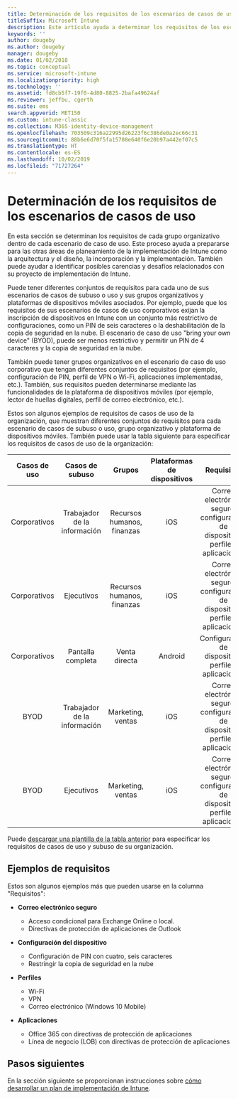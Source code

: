 ```yaml
---
title: Determinación de los requisitos de los escenarios de casos de uso
titleSuffix: Microsoft Intune
description: Este artículo ayuda a determinar los requisitos de los escenarios de casos de subuso y de casos de uso de Intune para una implementación solo en la nube de Microsoft Intune.
keywords: ''
author: dougeby
ms.author: dougeby
manager: dougeby
ms.date: 01/02/2018
ms.topic: conceptual
ms.service: microsoft-intune
ms.localizationpriority: high
ms.technology: ''
ms.assetid: fd8cb5f7-19f0-4d80-8825-2bafa49624af
ms.reviewer: jeffbu, cgerth
ms.suite: ems
search.appverid: MET150
ms.custom: intune-classic
ms.collection: M365-identity-device-management
ms.openlocfilehash: 703509c316a22995d26223f6c386de0a2ec66c31
ms.sourcegitcommit: 88b6e6d70f5fa15708e640f6e20b97a442ef07c5
ms.translationtype: HT
ms.contentlocale: es-ES
ms.lasthandoff: 10/02/2019
ms.locfileid: "71727264"
---
```

# <a name="determine-use-case-scenario-requirements"></a>Determinación de los requisitos de los escenarios de casos de uso

En esta sección se determinan los requisitos de cada grupo organizativo dentro de cada escenario de caso de uso. Este proceso ayuda a prepararse para las otras áreas de planeamiento de la implementación de Intune como la arquitectura y el diseño, la incorporación y la implementación. También puede ayudar a identificar posibles carencias y desafíos relacionados con su proyecto de implementación de Intune.

Puede tener diferentes conjuntos de requisitos para cada uno de sus escenarios de casos de subuso o uso y sus grupos organizativos y plataformas de dispositivos móviles asociados. Por ejemplo, puede que los requisitos de sus escenarios de casos de uso corporativos exijan la inscripción de dispositivos en Intune con un conjunto más restrictivo de configuraciones, como un PIN de seis caracteres o la deshabilitación de la copia de seguridad en la nube. El escenario de caso de uso "bring your own device" (BYOD), puede ser menos restrictivo y permitir un PIN de 4 caracteres y la copia de seguridad en la nube.

También puede tener grupos organizativos en el escenario de caso de uso corporativo que tengan diferentes conjuntos de requisitos (por ejemplo, configuración de PIN, perfil de VPN o Wi-Fi, aplicaciones implementadas, etc.). También, sus requisitos pueden determinarse mediante las funcionalidades de la plataforma de dispositivos móviles (por ejemplo, lector de huellas digitales, perfil de correo electrónico, etc.).

Estos son algunos ejemplos de requisitos de casos de uso de la organización, que muestran diferentes conjuntos de requisitos para cada escenario de casos de subuso o uso, grupo organizativo y plataforma de dispositivos móviles. También puede usar la tabla siguiente para especificar los requisitos de casos de uso de la organización:

| **Casos de uso** | **Casos de subuso** | **Grupos** | **Plataformas de dispositivos** | **Requisitos** |
|:---:|:---:|:---:|:---:|:---:|
| Corporativos | Trabajador de la información | Recursos humanos, finanzas | iOS | Correo electrónico seguro, configuración de dispositivo, perfiles, aplicaciones |                                                          
| Corporativos | Ejecutivos | Recursos humanos, finanzas | iOS | Correo electrónico seguro, configuración de dispositivo, perfiles, aplicaciones |                                                         
| Corporativos | Pantalla completa | Venta directa | Android | Configuración de dispositivo, perfiles, aplicaciones |
| BYOD | Trabajador de la información | Marketing, ventas | iOS | Correo electrónico seguro, configuración de dispositivo, perfiles, aplicaciones |                                                         
| BYOD | Ejecutivos | Marketing, ventas | iOS | Correo electrónico seguro, configuración de dispositivo, perfiles, aplicaciones |

Puede [descargar una plantilla de la tabla anterior](https://gallery.technet.microsoft.com/Intune-deployment-planning-fae156c2?redir=0) para especificar los requisitos de casos de uso y subuso de su organización.


## <a name="examples-of-requirements"></a>Ejemplos de requisitos

Estos son algunos ejemplos más que pueden usarse en la columna "Requisitos":

- **Correo electrónico seguro**
  - Acceso condicional para Exchange Online o local.
  - Directivas de protección de aplicaciones de Outlook

- **Configuración del dispositivo**
  - Configuración de PIN con cuatro, seis caracteres
  - Restringir la copia de seguridad en la nube

- **Perfiles**
  - Wi-Fi
  - VPN
  - Correo electrónico (Windows 10 Mobile)

- **Aplicaciones**
  - Office 365 con directivas de protección de aplicaciones
  - Línea de negocio (LOB) con directivas de protección de aplicaciones

## <a name="next-steps"></a>Pasos siguientes

En la sección siguiente se proporcionan instrucciones sobre [cómo desarrollar un plan de implementación de Intune](planning-guide-rollout-plan.md).
